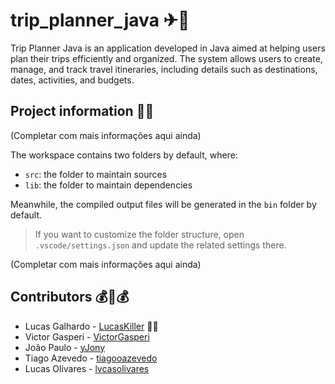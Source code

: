 # trip_planner_java ✈🧳

Trip Planner Java is an application developed in Java aimed at helping users plan their trips efficiently and organized. The system allows users to create, manage, and track travel itineraries, including details such as destinations, dates, activities, and budgets.

## Project information 👨‍💻

(Completar com mais informações aqui ainda)

The workspace contains two folders by default, where:

- `src`: the folder to maintain sources
- `lib`: the folder to maintain dependencies

Meanwhile, the compiled output files will be generated in the `bin` folder by default.

> If you want to customize the folder structure, open `.vscode/settings.json` and update the related settings there.

(Completar com mais informações aqui ainda)

## Contributors 💰🤝💰

- Lucas Galhardo - [LucasKiller](https://github.com/LucasKiller) 🧑🔪
- Victor Gasperi - [VictorGasperi](https://github.com/VictorGasperi)
- João Paulo - [yJony](https://github.com/yJony)
- Tiago Azevedo - [tiagooazevedo](https://github.com/tiagooazevedo)
- Lucas Olivares - [lvcasolivares](https://github.com/lvcasolivares)
